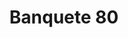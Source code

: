 ---
ref: sol-321-0042
title: "Banquete 80"
author_name: ["CIESA - Norman, Craig & Kummel"]
publisher: ["CIDLA"]
year: "y1966"
origin: ["Portugal"]
formats: ["magazine"]
disciplines: [graphic-design]
tags: ["Banquete"]
layout: artifact
status: ["scan"]
published: false
int_published: false
image_count:
date_added: 2023-06-16
batch:
---